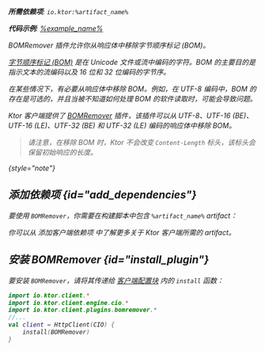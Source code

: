 [//]: # (title: BOM 移除器)

<var name="artifact_name" value="ktor-client-bom-remover"/>
<primary-label ref="client-plugin"/>

<tldr>
<p>
<b>所需依赖项</b>: <code>io.ktor:%artifact_name%</code>
</p>
<var name="example_name" value="client-bom-remover"/>
<p>
    <b>代码示例</b>:
    <a href="https://github.com/ktorio/ktor-documentation/tree/%ktor_version%/codeSnippets/snippets/%example_name%">
        %example_name%
    </a>
</p>
</tldr>

<link-summary>
BOMRemover 插件允许你从响应体中移除字节顺序标记 (BOM)。
</link-summary>

[字节顺序标记 (BOM)](https://en.wikipedia.org/wiki/Byte_order_mark) 是在 Unicode 文件或流中编码的字符。BOM 的主要目的是指示文本的流编码以及 16 位和 32 位编码的字节序。

在某些情况下，有必要从响应体中移除 BOM。例如，在 UTF-8 编码中，BOM 的存在是可选的，并且当被不知道如何处理 BOM 的软件读取时，可能会导致问题。

Ktor 客户端提供了 [BOMRemover](https://api.ktor.io/ktor-client/ktor-client-plugins/ktor-client-bom-remover/io.ktor.client.plugins.bomremover/index.html) 插件，该插件可以从 UTF-8、UTF-16 (BE)、UTF-16 (LE)、UTF-32 (BE) 和 UTF-32 (LE) 编码的响应体中移除 BOM。

> 请注意，在移除 BOM 时，Ktor 不会改变 `Content-Length` 标头，该标头会保留初始响应的长度。
>
{style="note"}

## 添加依赖项 {id="add_dependencies"}

要使用 `BOMRemover`，你需要在构建脚本中包含 `%artifact_name%` artifact：

<Tabs group="languages">
    <TabItem title="Gradle (Kotlin)" group-key="kotlin">
        <code-block lang="Kotlin" code="            implementation(&quot;io.ktor:%artifact_name%:$ktor_version&quot;)"/>
    </TabItem>
    <TabItem title="Gradle (Groovy)" group-key="groovy">
        <code-block lang="Groovy" code="            implementation &quot;io.ktor:%artifact_name%:$ktor_version&quot;"/>
    </TabItem>
    <TabItem title="Maven" group-key="maven">
        <code-block lang="XML" code="            &lt;dependency&gt;&#10;                &lt;groupId&gt;io.ktor&lt;/groupId&gt;&#10;                &lt;artifactId&gt;%artifact_name%-jvm&lt;/artifactId&gt;&#10;                &lt;version&gt;${ktor_version}&lt;/version&gt;&#10;            &lt;/dependency&gt;"/>
    </TabItem>
</Tabs>
<p>
    你可以从 <Links href="/ktor/client-dependencies" summary="了解如何向现有项目添加客户端依赖项。">添加客户端依赖项</Links> 中了解更多关于 Ktor 客户端所需的 artifact。
</p>

## 安装 BOMRemover {id="install_plugin"}

要安装 `BOMRemover`，请将其传递给 [客户端配置块](client-create-and-configure.md#configure-client) 内的 `install` 函数：

```kotlin
import io.ktor.client.*
import io.ktor.client.engine.cio.*
import io.ktor.client.plugins.bomremover.*
//...
val client = HttpClient(CIO) {
    install(BOMRemover)
}